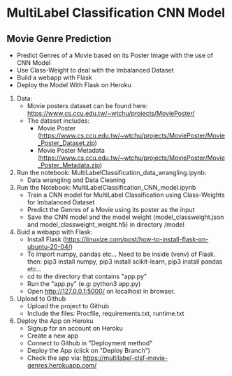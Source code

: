 # MultiLabel Classification CNN Model

## Movie Genre Prediction
- Predict Genres of a Movie based on its Poster Image with the use of CNN Model
- Use Class-Weight to deal with the Imbalanced Dataset
- Build a webapp with Flask
- Deploy the Model With Flask on Heroku

1. Data:
   - Movie posters dataset can be found here: https://www.cs.ccu.edu.tw/~wtchu/projects/MoviePoster/
   - The dataset includes:
        - Movie Poster (https://www.cs.ccu.edu.tw/~wtchu/projects/MoviePoster/Movie_Poster_Dataset.zip)
        - Movie Poster Metadata (https://www.cs.ccu.edu.tw/~wtchu/projects/MoviePoster/Movie_Poster_Metadata.zip)
2. Run the notebook: MultiLabelClassification_data_wrangling.ipynb:
   - Data wrangling and Data Cleaning
3. Run the Notebook: MultiLabelClassification_CNN_model.ipynb
   - Train a CNN model for MultiLabel Classification using Class-Weights for Imbalanced Dataset
   - Predict the Genres of a Movie using its poster as the input
   - Save the CNN model and the model weight (model_classweight.json and model_classweight_weight.h5) in directory /model
4. Buid a webapp with Flask:
   - Install Flask (https://linuxize.com/post/how-to-install-flask-on-ubuntu-20-04/)
   - To import numpy, pandas etc... Need to be inside (venv) of Flask. then:  pip3 install numpy,  pip3 install scikit-learn,  pip3 install pandas etc...
   - cd to the directory that contains "app.py"
   - Run the "app.py" (e.g: python3 app.py)
   - Open http://127.0.0.1:5000/ on localhost in browser.
5. Upload to Github
   - Upload the project to Github
   - Include the files: Procfile, requirements.txt, runtime.txt
6. Deploy the App on Heroku
   - Signup for an account on Heroku
   - Create a new app
   - Connect to Github in "Deployment method"
   - Deploy the App (click on "Deploy Branch")
   - Check the app via: https://multilabel-clsf-movie-genres.herokuapp.com/